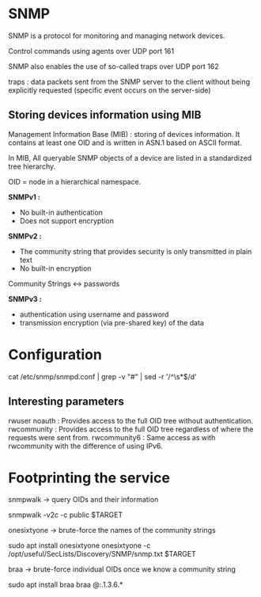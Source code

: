 # SNMP

SNMP is a protocol for monitoring and managing network devices.

Control commands using agents over UDP port 161

SNMP also enables the use of so-called traps over UDP port 162

traps : data packets sent from the SNMP server to the client without being explicitly requested (specific event occurs on the server-side)

## Storing devices information using MIB

Management Information Base (MIB) : storing of devices information. It contains at least one OID and is written in ASN.1 based on ASCII format.

In MIB, All queryable SNMP objects of a device are listed in a standardized tree hierarchy.

OID  = node in a hierarchical namespace. 

**SNMPv1 :**

- No built-in authentication
- Does not support encryption

**SNMPv2 :**

- The community string that provides security is only transmitted in plain text
- No built-in encryption

Community Strings <-> passwords


**SNMPv3 :**

- authentication using username and password
- transmission encryption (via pre-shared key) of the data

# Configuration

cat /etc/snmp/snmpd.conf | grep -v "#" | sed -r '/^\s*$/d'

## Interesting parameters 

rwuser noauth : Provides access to the full OID tree without authentication.
rwcommunity <community string> <IPv4 address> : Provides access to the full OID tree regardless of where the requests were sent from.
rwcommunity6 <community string> <IPv6 address> : Same access as with rwcommunity with the difference of using IPv6.

# Footprinting the service


snmpwalk -> query OIDs and their information

snmpwalk -v2c -c public $TARGET

onesixtyone -> brute-force the names of the community strings

sudo apt install onesixtyone
onesixtyone -c /opt/useful/SecLists/Discovery/SNMP/snmp.txt $TARGET

braa -> brute-force individual OIDs once we know a community string

sudo apt install braa
braa <community string>@<IP>:.1.3.6.* 

